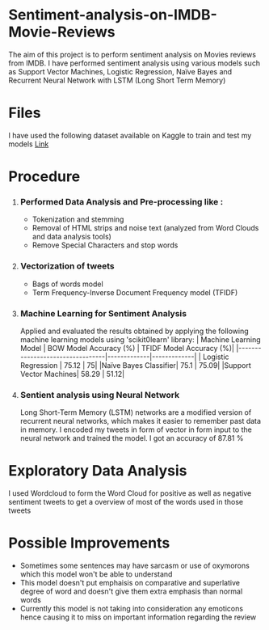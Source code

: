 # Sentiment-analysis-on-IMDB-Movie-Reviews
The aim of this project is to perform sentiment analysis on Movies reviews from IMDB. I have performed sentiment analysis using various models such as Support Vector Machines, Logistic Regression, Naïve Bayes and Recurrent Neural Network with LSTM (Long Short Term Memory)


# Files
I have used the following dataset available on Kaggle to train and test my models [Link](https://www.kaggle.com/datasets/lakshmi25npathi/imdb-dataset-of-50k-movie-reviews)

# Procedure

 1. ### Performed Data Analysis and Pre-processing like :
      <ul>
      <li>Tokenization and stemming
      <li>   Removal of HTML strips and noise text (analyzed from Word Clouds and data analysis tools)
      <li> Remove Special Characters and stop words
      </ul>
 2. ### Vectorization of tweets
      <ul>
      <li>Bags of words model
      <li>Term Frequency-Inverse Document Frequency model (TFIDF)
      </ul>
     
 3. ### Machine Learning for Sentiment Analysis
      Applied and evaluated the results obtained by applying the following machine learning models using 'scikit0learn' library:
      | Machine Learning Model | BOW Model Accuracy (%) | TFIDF Model Accuracy (%)|
      |---------------------------------|-------------|-------------|
      | Logistic Regression | 75.12 | 75|
      |Naïve Bayes Classifier| 75.1 | 75.09|
      |Support Vector Machines| 58.29 | 51.12|
  
 4. ### Sentient analysis using Neural Network
     Long Short-Term Memory (LSTM) networks are a modified version of recurrent neural networks, which makes it easier to remember past data in memory.
     I encoded my tweets in form of vector in form input to the neural network and trained the model.
     I got an accuracy of 87.81 %

# Exploratory Data Analysis

I used Wordcloud to form the Word Cloud for positive as well as negative sentiment tweets to get a overview of most of the words used in those tweets

# Possible Improvements
<ul>
<li>Sometimes some sentences may have sarcasm or use of oxymorons which this model won't be able to understand
<li>This model doesn't put emphaisis on comparative and superlative degree of word and doesn't give them extra emphasis than normal words
<li>Currently this model is not taking into consideration any emoticons hence causing it to miss on important information regarding the review
</ul>

